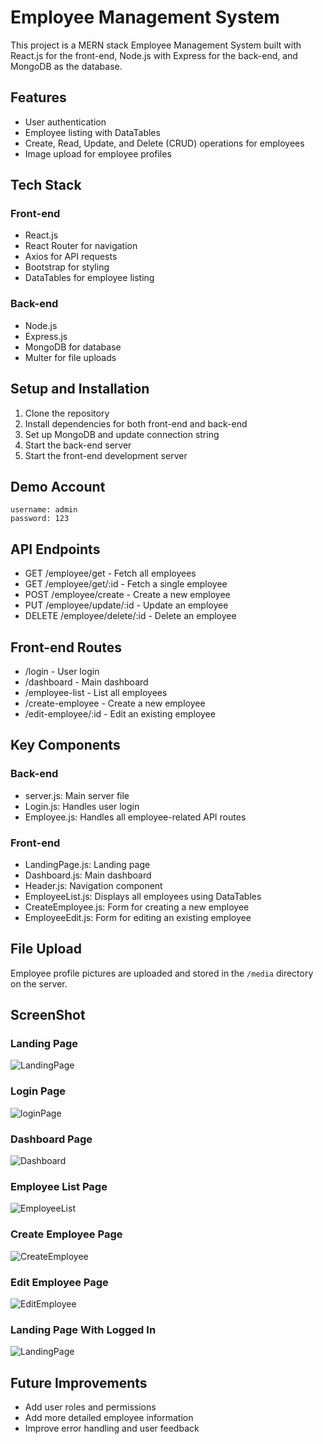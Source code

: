 # Employee Management System

This project is a MERN stack Employee Management System built with React.js for the front-end, Node.js with Express for the back-end, and MongoDB as the database.

## Features

- User authentication
- Employee listing with DataTables
- Create, Read, Update, and Delete (CRUD) operations for employees
- Image upload for employee profiles
    
## Tech Stack

### Front-end
- React.js
- React Router for navigation
- Axios for API requests
- Bootstrap for styling
- DataTables for employee listing

### Back-end
- Node.js
- Express.js
- MongoDB for database
- Multer for file uploads


## Setup and Installation

1. Clone the repository
2. Install dependencies for both front-end and back-end
3. Set up MongoDB and update connection string
4. Start the back-end server
5. Start the front-end development server

## Demo Account
```
username: admin
password: 123
```

## API Endpoints

- GET /employee/get - Fetch all employees
- GET /employee/get/:id - Fetch a single employee
- POST /employee/create - Create a new employee
- PUT /employee/update/:id - Update an employee
- DELETE /employee/delete/:id - Delete an employee

## Front-end Routes

- /login - User login
- /dashboard - Main dashboard
- /employee-list - List all employees
- /create-employee - Create a new employee
- /edit-employee/:id - Edit an existing employee

## Key Components

### Back-end
- server.js: Main server file
- Login.js: Handles user login
- Employee.js: Handles all employee-related API routes



### Front-end
- LandingPage.js: Landing page
- Dashboard.js: Main dashboard
- Header.js: Navigation component
- EmployeeList.js: Displays all employees using DataTables
- CreateEmployee.js: Form for creating a new employee
- EmployeeEdit.js: Form for editing an existing employee




## File Upload

Employee profile pictures are uploaded and stored in the `/media` directory on the server.


## ScreenShot
### Landing Page
![LandingPage](https://github.com/abhilash-malkar/employee-management-system/blob/main/screenshot/landingPage.png?raw=true)

### Login Page
![loginPage](https://github.com/abhilash-malkar/employee-management-system/blob/main/screenshot/loginPage.png?raw=true)

### Dashboard Page
![Dashboard](https://github.com/abhilash-malkar/employee-management-system/blob/main/screenshot/dashboardPage.png?raw=true)

### Employee List Page
![EmployeeList](https://github.com/abhilash-malkar/employee-management-system/blob/main/screenshot/employeeListPage.png?raw=true)

### Create Employee Page
![CreateEmployee](https://github.com/abhilash-malkar/employee-management-system/blob/main/screenshot/createEmployeePage.png?raw=true)

### Edit Employee Page
![EditEmployee](https://github.com/abhilash-malkar/employee-management-system/blob/main/screenshot/editEmployeePage.png?raw=true)

### Landing Page With Logged In
![LandingPage](https://github.com/abhilash-malkar/employee-management-system/blob/main/screenshot/landingPageWithLoggedIn.png?raw=true)


## Future Improvements

- Add user roles and permissions
- Add more detailed employee information
- Improve error handling and user feedback
